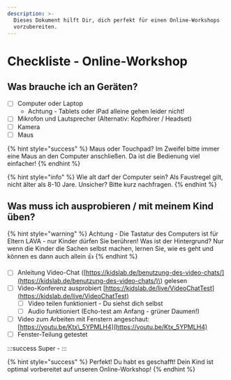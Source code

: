 ```yaml
---
description: >-
  Dieses Dokument hilft Dir, dich perfekt für einen Online-Workshops
  vorzubereiten.
---
```


# Checkliste - Online-Workshop

## Was brauche ich an Geräten?

* [ ] Computer oder Laptop
  * Achtung - Tablets oder iPad alleine gehen leider nicht!
* [ ] Mikrofon und Lautsprecher \(Alternativ: Kopfhörer / Headset\)
* [ ] Kamera
* [ ] Maus 

{% hint style="success" %}
Maus oder Touchpad? Im Zweifel bitte immer eine Maus an den Computer anschließen. Da ist die Bedienung viel einfacher! 
{% endhint %}

{% hint style="info" %}
Wie alt darf der Computer sein? Als Faustregel gilt, nicht älter als 8-10 Jare. Unsicher? Bitte kurz nachfragen. 
{% endhint %}

## Was muss ich ausprobieren / mit meinem Kind üben?

{% hint style="warning" %}
 Achtung - Die Tastatur des Computers ist für Eltern LAVA - nur Kinder dürfen Sie berühren! Was ist der Hintergrund? Nur wenn die Kinder die Sachen selbst machen, lernen Sie, wie es geht und können es dann auch allein :+1:
{% endhint %}

* [ ] Anleitung Video-Chat \([https://kidslab.de/benutzung-des-video-chats/](https://kidslab.de/benutzung-des-video-chats/)\) gelesen
* [ ] Video-Konferenz ausprobiert [https://kidslab.de/live/VideoChatTest](https://kidslab.de/live/VideoChatTest)
  * [ ] Video teilen funktioniert - Du siehst dich selbst 
  * [ ] Audio funktioniert \(Echo-test am Anfang - grüner Daumen!\)
* [ ] Video zum Arbeiten mit Fenstern angeschaut: [https://youtu.be/Ktx\_5YPMLH4](https://youtu.be/Ktx_5YPMLH4)
* [ ] Fenster-Teilung getestet

:::success Super - :::

{% hint style="success" %}
Perfekt! Du habt es geschafft! Dein Kind ist optimal vorbereitet auf unseren Online-Workshop! 
{% endhint %}




